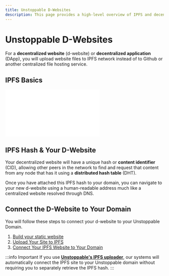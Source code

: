 ```yaml
---
title: Unstoppable D-Websites
description: This page provides a high-level overview of IPFS and decentralized websites and how they work alongside Unstoppable domains.
---
```


# Unstoppable D-Websites

For a **decentralized website** \(d-website\) or **decentralized application** \(DApp\), you will upload website files to IPFS network instead of to Github or another centralized file hosting service. 

## IPFS Basics

<embed src="/snippets/_ipfs-basics.md" />

## IPFS Hash & Your D-Website

Your decentralized website will have a unique hash or **content identifier** (CID), allowing other peers in the network to find and request that content from any node that has it using a **distributed hash table** \(DHT\).

Once you have attached this IPFS hash to your domain, you can navigate to your new d-website using a human-readable address much like a centralized website resolved through DNS. 

## Connect the D-Website to Your Domain

You will follow these steps to connect your d-website to your Unstoppable Domain. 

1. [Build your static website](build-website.md)
2. [Upload Your Site to IPFS](upload-ipfs.md)
3. [Connect Your IPFS Website to Your Domain](connect-ipfs-to-domain.md)

:::info Important
If you use [**Unstoppable's IPFS uploader**](upload-ipfs.md#option-1-upload-your-website-with-our-ipfs-uploader), our systems will automatically connect the IPFS site to your Unstoppable domain without requiring you to separately retrieve the IPFS hash.
:::